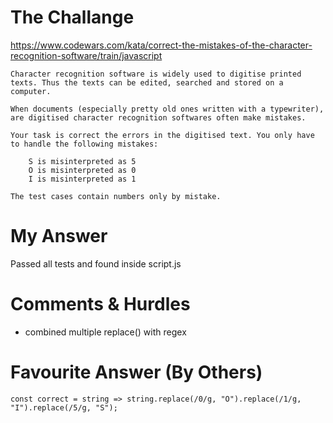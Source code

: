 # The Challange

https://www.codewars.com/kata/correct-the-mistakes-of-the-character-recognition-software/train/javascript

```
Character recognition software is widely used to digitise printed texts. Thus the texts can be edited, searched and stored on a computer.

When documents (especially pretty old ones written with a typewriter), are digitised character recognition softwares often make mistakes.

Your task is correct the errors in the digitised text. You only have to handle the following mistakes:

    S is misinterpreted as 5
    O is misinterpreted as 0
    I is misinterpreted as 1

The test cases contain numbers only by mistake.
```

# My Answer

Passed all tests and found inside script.js

# Comments & Hurdles

* combined multiple replace() with regex

# Favourite Answer (By Others)
```
const correct = string => string.replace(/0/g, "O").replace(/1/g, "I").replace(/5/g, "S");
```